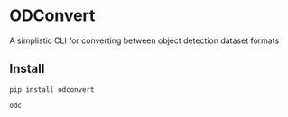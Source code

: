 # ODConvert

A simplistic CLI for converting between object detection dataset formats

## Install

```
pip install odconvert
```

```
odc
```
